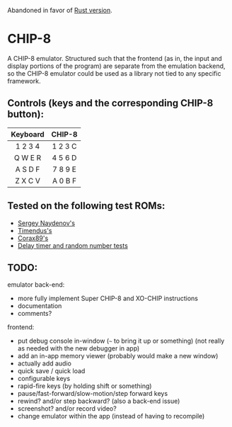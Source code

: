 Abandoned in favor of [Rust version](https://github.com/MWPuppire/chip-8).

# CHIP-8

A CHIP-8 emulator. Structured such that the frontend (as in, the input and display portions of the program) are separate from the emulation backend, so the CHIP-8 emulator could be used as a library not tied to any specific framework.

## Controls (keys and the corresponding CHIP-8 button):

| Keyboard   | CHIP-8  |
|:----------:|:-------:|
| 1 2 3 4    | 1 2 3 C |
| Q W E R    | 4 5 6 D |
| A S D F    | 7 8 9 E |
| Z X C V    | A 0 B F |

## Tested on the following test ROMs:

* [Sergey Naydenov's](https://github.com/metteo/chip8-test-rom)
* [Timendus's](https://github.com/timendus/chip8-test-suite)
* [Corax89's](https://github.com/corax89/chip8-test-rom)
* [Delay timer and random number tests](https://github.com/mattmikolay/chip-8)

## TODO:

emulator back-end:
* more fully implement Super CHIP-8 and XO-CHIP instructions
* documentation
* comments?

frontend:
* put debug console in-window (`~` to bring it up or something) (not really as needed with the new debugger in app)
* add an in-app memory viewer (probably would make a new window)
* actually add audio
* quick save / quick load
* configurable keys
* rapid-fire keys (by holding shift or something)
* pause/fast-forward/slow-motion/step forward keys
* rewind? and/or step backward? (also a back-end issue)
* screenshot? and/or record video?
* change emulator within the app (instead of having to recompile)
